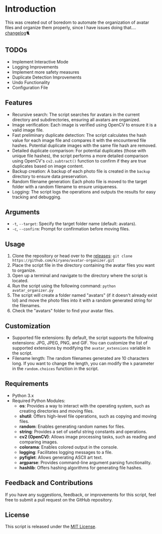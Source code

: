 # Introduction
This was created out of boredom to automate the organization of avatar files and organize them properly, since I have issues doing that.... [changelog](https://github.com/kiryano/avatar-organizer/blob/main/changelog.md)🐈

## TODOs
- Implement Interactive Mode
- Logging Improvements
- Implement more safety measures
- Duplicate Detection Improvements
- Undo Functionality
- Configuration File

## Features

- Recursive search: The script searches for avatars in the current directory and subdirectories, ensuring all avatars are organized.
- Image verification: Each image is verified using OpenCV to ensure it is a valid image file.
- Fast preliminary duplicate detection: The script calculates the hash value for each image file and compares it with the encountered file hashes. Potential duplicate images with the same file hash are removed.
- Detailed duplicate comparison: For potential duplicates (those with unique file hashes), the script performs a more detailed comparison using OpenCV's `cv2.subtract()` function to confirm if they are true duplicates based on image content.
- Backup creation: A backup of each photo file is created in the `backup` directory to ensure data preservation.
- Random filename generation: Each photo file is moved to the target folder with a random filename to ensure uniqueness.
- Logging: The script logs the operations and outputs the results for easy tracking and debugging.

## Arguments

- `-t`, `--target`: Specify the target folder name (default: avatars).
- `-c`, `--confirm`: Prompt for confirmation before moving files.

## Usage
1. Clone the repository or head over to the [releases](https://github.com/kiryano/avatar-organizer/releases/tag/v1.0.0): `git clone https://github.com/kiryano/avatar-organizer.git`
2. Place the script file in the directory containing the avatar files you want to organize.
3. Open up a terminal and navigate to the directory where the script is located.
4. Run the script using the following command: `python avatar_organizer.py`
5. The script will create a folder named "avatars" (if it doesn't already exist lol) and move the photo files into it with a random generated string for the filenames.
6. Check the "avatars" folder to find your avatar files.

## Customization
- Supported file extensions: By default, the script supports the following extensions: JPG, JPEG, PNG, and GIF. You can customize the list of supported extensions by modifying the `avatar_extensions` variable in the script.
- Filename length: The random filenames generated are 10 characters long. If you want to change the length, you can modify the `k` parameter in the `random.choices` function in the script.


## Requirements
- Python 3.x
- Required Python Modules:
  - **os**: Provides a way to interact with the operating system, such as creating directories and moving files.
  - **shutil**: Offers high-level file operations, such as copying and moving files.
  - **random**: Enables generating random names for files.
  - **string**: Provides a set of useful string constants and operations.
  - **cv2 (OpenCV)**: Allows image processing tasks, such as reading and comparing images.
  - **colorama**: Enables colored output in the console.
  - **logging**: Facilitates logging messages to a file.
  - **pyfiglet**: Allows generating ASCII art text.
  - **argparse**: Provides command-line argument parsing functionality.
  - **hashlib**: Offers hashing algorithms for generating file hashes.

## Feedback and Contributions
If you have any suggestions, feedback, or improvements for this script, feel free to submit a pull request on the GitHub repository.

## License
This script is released under the [MIT License](LICENSE).
